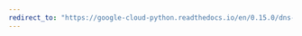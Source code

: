 ```yaml
---
redirect_to: "https://google-cloud-python.readthedocs.io/en/0.15.0/dns-resource-record-set.html"
---
```

